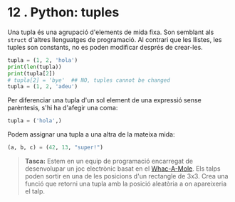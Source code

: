 12 . Python: tuples
=========================

Una tupla és una agrupació d'elements de mida fixa. Son semblant als `struct` d'altres llenguatges de programació. Al contrari que les llistes, les tuples son constants, no es poden modificar després de crear-les.

```python
tupla = (1, 2, 'hola')
print(len(tupla))
print(tupla[2])
# tupla[2] = 'bye'  ## NO, tuples cannot be changed
tupla = (1, 2, 'adeu')
```

Per diferenciar una tupla d'un sol element de una expressió sense parèntesis, s'hi ha d'afegir una coma:

```python
tupla = ('hola',)
```

Podem assignar una tupla a una altra de la mateixa mida:

```python
(a, b, c) = (42, 13, "super!")
```

> **Tasca:** Estem en un equip de programació encarregat de desenvolupar un joc electrònic basat en el [Whac-A-Mole](https://ca.wikipedia.org/wiki/Whac-A-Mole_(videojoc)). Els talps poden sortir en una de les posicions d'un rectangle de 3x3. Crea una funció que retorni una tupla amb la posició aleatòria a on apareixeria el talp.